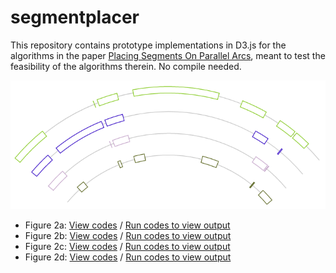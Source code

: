# segmentplacer

This repository contains prototype implementations in D3.js for the algorithms in the paper [Placing Segments On Parallel Arcs](https://link.springer.com/chapter/10.1007/978-3-319-94667-2_25), meant to test the
feasibility of the algorithms therein. No compile needed.

![Figure 2d](./figure2d.png)

- Figure 2a: [View codes]() / [Run codes to view output](https://kalngyk.github.io/figure2a.html)
- Figure 2b: [View codes]() / [Run codes to view output](https://kalngyk.github.io/figure2b.html)
- Figure 2c: [View codes]() / [Run codes to view output](https://kalngyk.github.io/figure2c.html)
- Figure 2d: [View codes]() / [Run codes to view output](https://kalngyk.github.io/figure2d.html)

